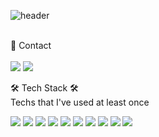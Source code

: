 ![header](https://capsule-render.vercel.app/api?type=waving&color=gradient&height=400&section=header&text=Jongkwon%20Lee&fontAlignY=40&desc=Welcome%20to%20my%20profile!&fontSize=90)<br><br>

👋 Contact <br><br>
<img src="https://img.shields.io/badge/jongkwon.lee.alex@gmail.com-EA4335?style=flat-square&logo=Gmail&logoColor=white"/>
<img src="https://img.shields.io/badge/JongkwonLee-0A66C2?style=flat-square&logo=LinkedIn&logoColor=white"/>
<br>

🛠️ Tech Stack 🛠 <br>
Techs that I've used at least once <br>
<div>
<img src="https://img.shields.io/badge/Python-3776AB?style=flat-square&logo=Python&logoColor=white"/>
<img src="https://img.shields.io/badge/Java-007396?style=flat-square&logo=Java&logoColor=white"/>
<img src="https://img.shields.io/badge/C++-00599C?style=flat-square&logo=C++&logoColor=white"/>
<img src="https://img.shields.io/badge/C-A8B9CC?style=flat-square&logo=C&logoColor=white"/>
<img src="https://img.shields.io/badge/HTML-E34F26?style=flat-square&logo=HTML5&logoColor=white"/>
<img src="https://img.shields.io/badge/CSS-1572B6?style=flat-square&logo=CSS3&logoColor=white"/>
<img src="https://img.shields.io/badge/JavaScript-F7DF1E?style=flat-square&logo=JavaScript&logoColor=white"/>
<img src="https://img.shields.io/badge/Django-092E20?style=flat-square&logo=Django&logoColor=white"/>
<img src="https://img.shields.io/badge/AWS-232F3E?style=flat-square&logo=Amazon AWS&logoColor=white"/>
<img src="https://img.shields.io/badge/SQLite-003B57?style=flat-square&logo=SQLite&logoColor=white"/>
</div> <br>

